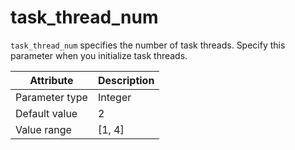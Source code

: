 # task_thread_num

`task_thread_num` specifies the number of task threads. Specify this parameter when you initialize task threads.

| Attribute | Description |
|----------|---------|
| Parameter type | Integer |
| Default value | 2 |
| Value range | [1, 4] |
